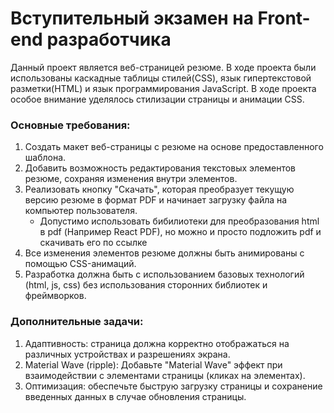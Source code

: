 # Вступительный экзамен на Front-end разработчика

Данный проект является веб-страницей резюме. В ходе проекта были использованы каскадные таблицы стилей(CSS), язык гипертекстовой разметки(HTML) и язык программирования JavaScript. В ходе проекта особое внимание уделялось стилизации страницы и анимации CSS.

### Основные требования:

1. Создать макет веб-страницы с резюме на основе предоставленного шаблона.
2. Добавить возможность редактирования текстовых элементов резюме, сохраняя изменения внутри элементов.
3. Реализовать кнопку "Скачать", которая преобразует текущую версию резюме в формат PDF и начинает загрузку файла на компьютер пользователя.
    - Допустимо использовать бибилиотеки для преобразования html в pdf (Например React PDF), но можно и просто подложить pdf и скачивать его по ссылке
4. Все изменения элементов резюме должны быть анимированы с помощью CSS-анимаций.
5. Разработка должна быть с использованием базовых технологий (html, js, css) без использования сторонних библиотек и фреймворков.

### Дополнительные задачи:

1. Адаптивность: страница должна корректно отображаться на различных устройствах и разрешениях экрана.
2. Material Wave (ripple): Добавьте "Material Wave" эффект при взаимодействии с элементами страницы (кликах на элементах).
3. Оптимизация: обеспечьте быструю загрузку страницы и сохранение введенных данных в случае обновления страницы.
